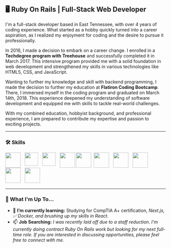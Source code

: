 ## 🖥 Ruby On Rails | Full-Stack Web Developer

<p>
  I'm a full-stack developer based in East Tennessee, with over 4 years of coding experience. What started as a hobby quickly turned into a career aspiration, as I realized my enjoyment for coding and the desire to pursue it professionally.
</p>

<p>
In 2016, I made a decision to embark on a career change. I enrolled in a <strong>Techdegree program with Treehouse</strong> and successfully completed it in March 2017. This intensive program provided me with a solid foundation in web development and strengthened my skills in various technologies like HTML5, CSS, and JavaScript.
</p>

<p>
Wanting to further my knowledge and skill with backend programming, I made the decision to further my education at <strong>Flatiron Coding Bootcamp</strong>. There, I immersed myself in the coding program and graduated on March 14th, 2018. This experience deepened my understanding of software development and equipped me with skills to tackle real-world challenges.
</p>

<p>
With my combined education, hobbyist background, and professional experience, I am prepared to contribute my expertise and passion to exciting projects.
</p>

---

### 🛠 Skills

<img style="width:48px; padding-right: 10px" align="left" src="https://cdn.jsdelivr.net/gh/devicons/devicon/icons/ruby/ruby-plain-wordmark.svg" />

<img style="width: 42px; padding-right: 10px" align="left" src="https://cdn.jsdelivr.net/gh/devicons/devicon/icons/javascript/javascript-plain.svg" />
         
<img style="width: 42px; padding-right: 10px" align="left" src="https://cdn.jsdelivr.net/gh/devicons/devicon/icons/typescript/typescript-plain.svg" />

<img style="width: 48px; padding-right: 0px" align="left" src="https://cdn.jsdelivr.net/gh/devicons/devicon/icons/html5/html5-plain-wordmark.svg" />
        
<img style="width: 48px; padding-right: 5px" align="left" src="https://cdn.jsdelivr.net/gh/devicons/devicon/icons/css3/css3-plain-wordmark.svg" />

<img style="width: 48px; padding-right: 10px" align="left" src="https://cdn.jsdelivr.net/gh/devicons/devicon/icons/rails/rails-plain-wordmark.svg" />

<img style="width: 48px; padding-right: 10px" align="left" src="https://cdn.jsdelivr.net/gh/devicons/devicon/icons/react/react-original.svg" />

<img style="width: 48px; padding-right: 10px" align="left" src="https://cdn.jsdelivr.net/gh/devicons/devicon/icons/bootstrap/bootstrap-plain-wordmark.svg" />
          
<img style="width: 48px; padding-right: 10px" align="left" src="https://cdn.jsdelivr.net/gh/devicons/devicon/icons/rspec/rspec-original.svg" />

## <img style="width: 48px; padding-right: 10px" src="https://cdn.jsdelivr.net/gh/devicons/devicon/icons/git/git-plain-wordmark.svg" />

---

### 📆 What I'm Up To...

- 🌱 **I’m currently learning:** Studying for CompTIA A+ certification, _Next.js, ✅ Docker, and brushing up my skills in React._
- 📫 **Job Searching:** _I was recently laid off due to a staff reduction. I'm currently doing contract Ruby On Rails work but looking for my next full-time role. If you are interested in discussing opportunities, please feel free to connect with me._

<!-- - 🔭 I’m currently working on: **
- 👯 I’m looking to collaborate on ...
- 🤔 I’m looking for help with ...
- 💬 Ask me about ...
- 😄 Pronouns: ...
- ⚡ Fun fact: ... -->
